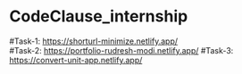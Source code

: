 # CodeClause_internship

#Task-1: https://shorturl-minimize.netlify.app/        
#Task-2: https://portfolio-rudresh-modi.netlify.app/
#Task-3: https://convert-unit-app.netlify.app/
